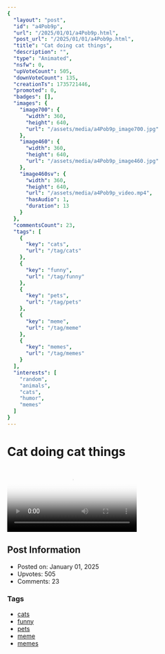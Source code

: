 ```yaml
---
{
  "layout": "post",
  "id": "a4Pob9p",
  "url": "/2025/01/01/a4Pob9p.html",
  "post_url": "/2025/01/01/a4Pob9p.html",
  "title": "Cat doing cat things",
  "description": "",
  "type": "Animated",
  "nsfw": 0,
  "upVoteCount": 505,
  "downVoteCount": 135,
  "creationTs": 1735721446,
  "promoted": 0,
  "badges": [],
  "images": {
    "image700": {
      "width": 360,
      "height": 640,
      "url": "/assets/media/a4Pob9p_image700.jpg"
    },
    "image460": {
      "width": 360,
      "height": 640,
      "url": "/assets/media/a4Pob9p_image460.jpg"
    },
    "image460sv": {
      "width": 360,
      "height": 640,
      "url": "/assets/media/a4Pob9p_video.mp4",
      "hasAudio": 1,
      "duration": 13
    }
  },
  "commentsCount": 23,
  "tags": [
    {
      "key": "cats",
      "url": "/tag/cats"
    },
    {
      "key": "funny",
      "url": "/tag/funny"
    },
    {
      "key": "pets",
      "url": "/tag/pets"
    },
    {
      "key": "meme",
      "url": "/tag/meme"
    },
    {
      "key": "memes",
      "url": "/tag/memes"
    }
  ],
  "interests": [
    "random",
    "animals",
    "cats",
    "humor",
    "memes"
  ]
}
---
```


# Cat doing cat things

<video controls playsinline loop poster="/assets/media/a4Pob9p_image460.jpg">
  <source src="/assets/media/a4Pob9p_video.mp4" type="video/mp4">
  Your browser does not support the video tag.
</video>

## Post Information

- Posted on: January 01, 2025
- Upvotes: 505
- Comments: 23

### Tags

- [cats](/tag/cats)
- [funny](/tag/funny)
- [pets](/tag/pets)
- [meme](/tag/meme)
- [memes](/tag/memes)
